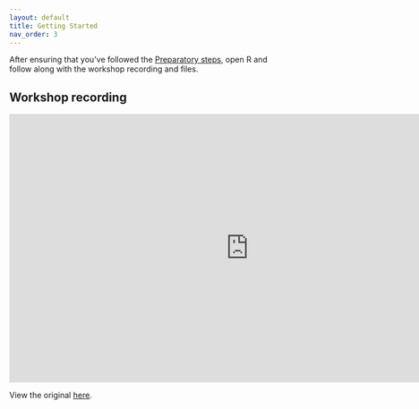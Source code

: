 ```yaml
---
layout: default
title: Getting Started
nav_order: 3
---
```


After ensuring that you've followed the [Preparatory steps](preparation), open R and follow along with the workshop recording and files.

## Workshop recording

<iframe height="480" width="853" allowfullscreen frameborder=0 src="https://echo360.ca/media/72bb7a46-c355-442b-8813-d59f853b4ff7/public"></iframe>

View the original [here](https://echo360.ca/media/72bb7a46-c355-442b-8813-d59f853b4ff7/public).

